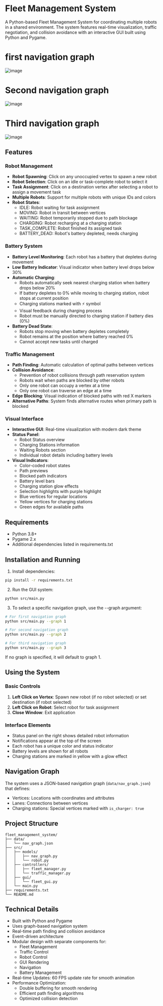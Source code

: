 # Fleet Management System

A Python-based Fleet Management System for coordinating multiple robots in a shared environment. The system features real-time visualization, traffic negotiation, and collision avoidance with an interactive GUI built using Python and Pygame.

# first navigation graph
![image](goat1.jpg)

# Second navigation graph
![image](goat2.jpg)

# Third navigation graph
![image](goat3.jpg)


## Features

### Robot Management
- **Robot Spawning**: Click on any unoccupied vertex to spawn a new robot
- **Robot Selection**: Click on an idle or task-complete robot to select it
- **Task Assignment**: Click on a destination vertex after selecting a robot to assign a movement task
- **Multiple Robots**: Support for multiple robots with unique IDs and colors
- **Robot States**:
  - IDLE: Robot waiting for task assignment
  - MOVING: Robot in transit between vertices
  - WAITING: Robot temporarily stopped due to path blockage
  - CHARGING: Robot recharging at a charging station
  - TASK_COMPLETE: Robot finished its assigned task
  - BATTERY_DEAD: Robot's battery depleted, needs charging

### Battery System
- **Battery Level Monitoring**: Each robot has a battery that depletes during movement
- **Low Battery Indicator**: Visual indicator when battery level drops below 30%
- **Automatic Charging**:
  - Robots automatically seek nearest charging station when battery drops below 20%
  - If battery depletes to 0% while moving to charging station, robot stops at current position
  - Charging stations marked with ⚡ symbol
  - Visual feedback during charging process
  - Robot must be manually directed to charging station if battery dies (0%)
- **Battery Dead State**: 
  - Robots stop moving when battery depletes completely
  - Robot remains at the position where battery reached 0%
  - Cannot accept new tasks until charged

### Traffic Management
- **Path Finding**: Automatic calculation of optimal paths between vertices
- **Collision Avoidance**: 
  - Prevention of robot collisions through path reservation system
  - Robots wait when paths are blocked by other robots
  - Only one robot can occupy a vertex at a time
  - Only one robot can traverse an edge at a time
- **Edge Blocking**: Visual indication of blocked paths with red X markers
- **Alternative Paths**: System finds alternative routes when primary path is blocked

### Visual Interface
- **Interactive GUI**: Real-time visualization with modern dark theme
- **Status Panel**: 
  - Robot Status overview
  - Charging Stations information
  - Waiting Robots section
  - Individual robot details including battery levels
- **Visual Indicators**:
  - Color-coded robot states
  - Path previews
  - Blocked path indicators
  - Battery level bars
  - Charging station glow effects
  - Selection highlights with purple highlight
  - Blue vertices for regular locations
  - Yellow vertices for charging stations
  - Green edges for available paths

## Requirements

- Python 3.8+
- Pygame 2.x
- Additional dependencies listed in requirements.txt

## Installation and Running

1. Install dependencies:
```bash
pip install -r requirements.txt
```

2. Run the GUI system:
```bash
python src/main.py
```

3. To select a specific navigation graph, use the --graph argument:
```bash
# For first navigation graph
python src/main.py --graph 1

# For second navigation graph
python src/main.py --graph 2

# For third navigation graph
python src/main.py --graph 3
```

If no graph is specified, it will default to graph 1.

## Using the System

### Basic Controls
1. **Left Click on Vertex**: Spawn new robot (if no robot selected) or set destination (if robot selected)
2. **Left Click on Robot**: Select robot for task assignment
3. **Close Window**: Exit application

### Interface Elements
- Status panel on the right shows detailed robot information
- Notifications appear at the top of the screen
- Each robot has a unique color and status indicator
- Battery levels are shown for all robots
- Charging stations are marked in yellow with a glow effect

## Navigation Graph

The system uses a JSON-based navigation graph (`data/nav_graph.json`) that defines:
- Vertices: Locations with coordinates and attributes
- Lanes: Connections between vertices
- Charging stations: Special vertices marked with `is_charger: true`

## Project Structure
```
fleet_management_system/
├── data/
│   └── nav_graph.json
├── src/
│   ├── models/
│   │   ├── nav_graph.py
│   │   └── robot.py
│   ├── controllers/
│   │   ├── fleet_manager.py
│   │   └── traffic_manager.py
│   ├── gui/
│   │   └── fleet_gui.py
│   └── main.py
├── requirements.txt
└── README.md
```

## Technical Details
- Built with Python and Pygame
- Uses graph-based navigation system
- Real-time path finding and collision avoidance
- Event-driven architecture
- Modular design with separate components for:
  - Fleet Management
  - Traffic Control
  - Robot Control
  - GUI Rendering
  - Navigation
  - Battery Management
- Real-time Updates: 60 FPS update rate for smooth animation
- Performance Optimization: 
  - Double buffering for smooth rendering
  - Efficient path finding algorithms
  - Optimized collision detection 
